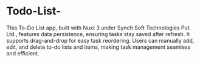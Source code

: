 # Todo-List-
This To-Do List app, built with Nuxt 3 under Synch Soft Technologies Pvt. Ltd., features data persistence, ensuring tasks stay saved after refresh. It supports drag-and-drop for easy task reordering. Users can manually add, edit, and delete to-do lists and items, making task management seamless and efficient.
